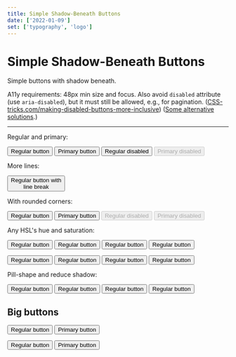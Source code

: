 ```yaml
---
title: Simple Shadow-Beneath Buttons
date: ['2022-01-09']
set: ['typography', 'logo']
---
```


# Simple Shadow-Beneath Buttons

Simple buttons with shadow beneath.

A11y requirements: 48px min size and focus. Also avoid `disabled` attribute (use `aria-disabled`), but it must still be allowed, e.g., for pagination. ([CSS-tricks.com/making-disabled-buttons-more-inclusive](//css-tricks.com/making-disabled-buttons-more-inclusive)) ([Some alternative solutions](//stories.justinewin.com/disabled-buttons-dont-have-to-suck-10da0bb6d37e).)

---

Regular and primary:

<p>
<Button>Regular button</Button>
<Button primary>Primary button</Button>
<Button trueDisabled>Regular disabled</Button>
<Button primary disabled>Primary disabled</Button>
</p>

More lines:

<p>
<Button>Regular button with<br>line break</Button>
</p>

With rounded corners:

<p>
<Button class="button--border-radius">Regular button</Button>
<Button class="button--border-radius" primary>Primary button</Button>
<Button class="button--border-radius" disabled>Regular disabled</Button>
<Button class="button--border-radius" primary disabled>Primary disabled</Button>
</p>

Any HSL's hue and saturation:

<p>
<Button hue=1>Regular button</Button>
<Button hue=100>Regular button</Button>
<Button hue=200>Regular button</Button>
<Button hue=300>Regular button</Button>
</p>

<p>
<Button class="button--border-radius" hue=0>Regular button</Button>
<Button class="button--border-radius" hue=100>Regular button</Button>
<Button class="button--border-radius" hue=200>Regular button</Button>
<Button class="button--border-radius" hue=300>Regular button</Button>
</p>

Pill-shape and reduce shadow:

<p>
<Button class="button--pill-radius" hue=0>Regular button</Button>
<Button class="button--pill-radius" hue=100>Regular button</Button>
<Button class="button--pill-radius" hue=200>Regular button</Button>
<Button class="button--pill-radius" hue=300>Regular button</Button>
</p>

<section class="big-buttons">

## Big buttons

<p>
<Button>Regular button</Button>
<Button primary>Primary button</Button>
</p>
<p>
<Button class="button--border-radius">Regular button</Button>
<Button class="button--border-radius" primary>Primary button</Button>
</p>
</section>

<script>
	import Button from '../../libs/Button.svelte';
</script>

<style>
	:global(.button--primary) {
		--hue: 215;
		--saturation: 100%;
	}

	:global(.button--border-radius) {
		border-radius: .5rem;
	}

	:global(.button--pill-radius) {
		border-radius: 5rem;
		--shadow-size: .25em;
	}

	.big-buttons :global(.button) {
		font-size: 1.5em;
	}
</style>
